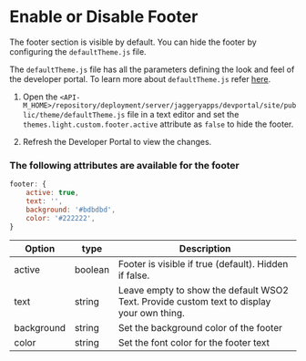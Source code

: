 # Enable or Disable Footer

The footer section is visible by default. You can hide the footer by configuring the `defaultTheme.js` file.

The `defaultTheme.js` file has all the parameters defining the look and feel of the developer portal. To learn more about `defaultTheme.js` refer [here]({{base_path}}/learn/consume-api/customizations/customizing-the-developer-portal/overriding-developer-portal-theme/#overriding-the-default-theme).

1. Open the `<API-M_HOME>/repository/deployment/server/jaggeryapps/devportal/site/public/theme/defaultTheme.js` file in a text editor and set the `themes.light.custom.footer.active` attribute as `false` to hide the footer.

2. Refresh the Developer Portal to view the changes.

### The following attributes are available for the footer

```js
footer: {
    active: true,
    text: '',
    background: '#bdbdbd',
    color: '#222222',
}
```

| Option | type | Description |
| ------ | -- | ----------- |
| active | boolean | Footer is visible if true (default). Hidden if false. |
| text | string | Leave empty to show the default WSO2 Text. Provide custom text to display your own thing. |
| background | string | Set the background color of the footer |
| color | string | Set the font color for the footer text |


